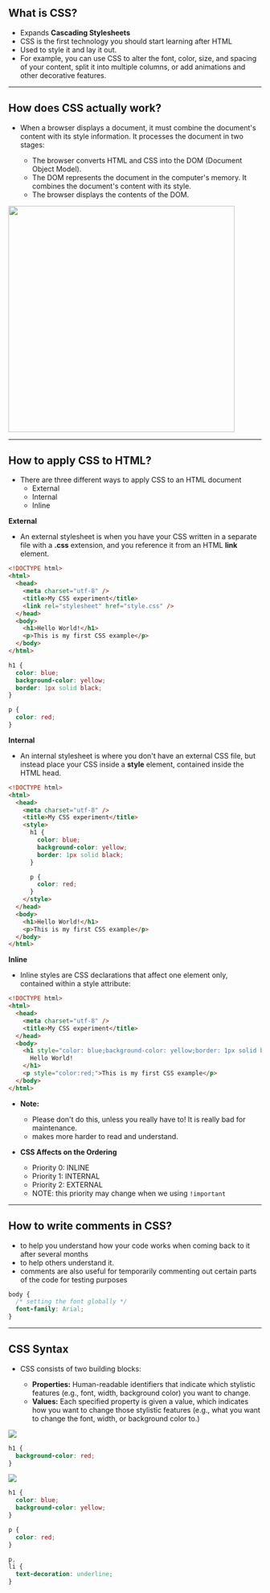 ## What is CSS?

- Expands **Cascading Stylesheets**
- CSS is the first technology you should start learning after HTML
- Used to style it and lay it out.
- For example, you can use CSS to alter the font, color, size, and spacing of your content, split it into multiple columns, or add animations and other decorative features.

---

## How does CSS actually work?

- When a browser displays a document, it must combine the document's content with its style information. It processes the document in two stages:

  - The browser converts HTML and CSS into the DOM (Document Object Model).
  - The DOM represents the document in the computer's memory. It combines the document's content with its style.
  - The browser displays the contents of the DOM.

<img src="https://mdn.mozillademos.org/files/11781/rendering.svg" width="450px">

---

## How to apply CSS to HTML?

- There are three different ways to apply CSS to an HTML document
  - External
  - Internal
  - Inline

**External**

- An external stylesheet is when you have your CSS written in a separate file with a **.css** extension, and you reference it from an HTML **link** element.

```html
<!DOCTYPE html>
<html>
  <head>
    <meta charset="utf-8" />
    <title>My CSS experiment</title>
    <link rel="stylesheet" href="style.css" />
  </head>
  <body>
    <h1>Hello World!</h1>
    <p>This is my first CSS example</p>
  </body>
</html>
```

```css
h1 {
  color: blue;
  background-color: yellow;
  border: 1px solid black;
}

p {
  color: red;
}
```

**Internal**

- An internal stylesheet is where you don't have an external CSS file, but instead place your CSS inside a **style** element, contained inside the HTML head.

```html
<!DOCTYPE html>
<html>
  <head>
    <meta charset="utf-8" />
    <title>My CSS experiment</title>
    <style>
      h1 {
        color: blue;
        background-color: yellow;
        border: 1px solid black;
      }

      p {
        color: red;
      }
    </style>
  </head>
  <body>
    <h1>Hello World!</h1>
    <p>This is my first CSS example</p>
  </body>
</html>
```

**Inline**

- Inline styles are CSS declarations that affect one element only, contained within a style attribute:

```html
<!DOCTYPE html>
<html>
  <head>
    <meta charset="utf-8" />
    <title>My CSS experiment</title>
  </head>
  <body>
    <h1 style="color: blue;background-color: yellow;border: 1px solid black;">
      Hello World!
    </h1>
    <p style="color:red;">This is my first CSS example</p>
  </body>
</html>
```

- **Note:**

  - Please don't do this, unless you really have to! It is really bad for maintenance.
  - makes more harder to read and understand.

- **CSS Affects on the Ordering**

  - Priority 0: INLINE
  - Priority 1: INTERNAL
  - Priority 2: EXTERNAL
  - NOTE: this priority may change when we using `!important`

---

## How to write comments in CSS?

- to help you understand how your code works when coming back to it after several months
- to help others understand it.
- comments are also useful for temporarily commenting out certain parts of the code for testing purposes

```css
body {
  /* setting the font globally */
  font-family: Arial;
}
```

---

## CSS Syntax

- CSS consists of two building blocks:

  - **Properties:** Human-readable identifiers that indicate which stylistic features (e.g., font, width, background color) you want to change.
  - **Values:** Each specified property is given a value, which indicates how you want to change those stylistic features (e.g., what you want to change the font, width, or background color to.)

<img src="https://mdn.mozillademos.org/files/3665/css%20syntax%20-%20declaration.png">

```css
h1 {
  background-color: red;
}
```

<img src="https://mdn.mozillademos.org/files/3667/css%20syntax%20-%20declarations%20block.png">

```css
h1 {
  color: blue;
  background-color: yellow;
}

p {
  color: red;
}

p,
li {
  text-decoration: underline;
}
```
